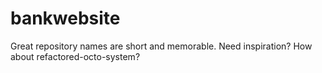 # bankwebsite
Great repository names are short and memorable. Need inspiration? How about refactored-octo-system?
